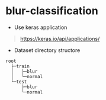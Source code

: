 # blur-classification

- Use keras application
> https://keras.io/api/applications/
- Dataset directory structore
```
root
  ├─train
  │   ├─blur
  │   └─normal
  └─test
      ├─blur
      └─normal
```
